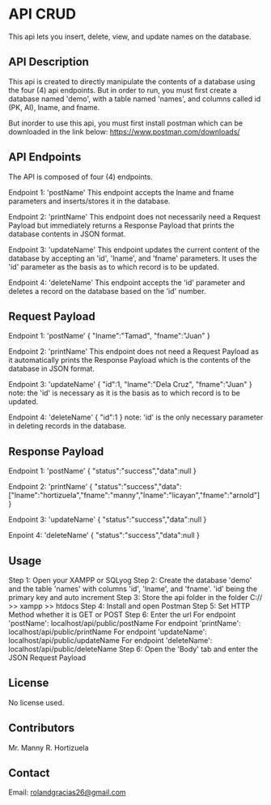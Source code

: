 # API CRUD 
This api lets you insert, delete, view, and update names on the database.


## API Description
This api is created to directly manipulate the contents of a database using the four (4) api endpoints. But in order to run, you must first create a database named 'demo', with a table named 'names', and columns called id (PK, AI), lname, and fname. 

But inorder to use this api, you must first install postman which can be downloaded in the link below:
https://www.postman.com/downloads/

 
## API Endpoints
The API is composed of four (4) endpoints.

Endpoint 1: 'postName'
This endpoint accepts the lname and fname parameters and inserts/stores it in the database.

Endpoint 2: 'printName'
This endpoint does not necessarily need a Request Payload but immediately returns a Response Payload that prints the database contents in JSON format.

Endpoint 3: 'updateName'
This endpoint updates the current content of the database by accepting an 'id', 'lname', and 'fname' parameters. It uses the 'id' parameter as the basis as to which record is to be updated.

Endpoint 4: 'deleteName'
This endpoint accepts the 'id' parameter and deletes a record on the database based on the 'id' number.


## Request Payload

Endpoint 1: 'postName'
{
  "lname":"Tamad",
   "fname":"Juan"
}

Endpoint 2: 'printName'
This endpoint does not need a Request Payload as it automatically prints the Response Payload which is the contents of the database in JSON format.

Endpoint 3: 'updateName'
{
  "id":1,
  "lname":"Dela Cruz",
   "fname":"Juan"
}
note: the 'id' is necessary as it is the basis as to which record is to be updated.

Endpoint 4: 'deleteName'
{
  "id":1
}
note: 'id' is the only necessary parameter in deleting records in the database.
 

## Response Payload

Endpoint 1: 'postName'
{
         "status":"success","data":null
}

Endpoint 2: 'printName'
{
         "status":"success","data":["lname":"hortizuela","fname":"manny","lname":"licayan","fname":"arnold"]
}

Endpoint 3: 'updateName'
{
         "status":"success","data":null
}

Enpoint 4: 'deleteName'
{
         "status":"success","data":null
}


## Usage
Step 1: Open your XAMPP or SQLyog
Step 2: Create the database 'demo' and the table 'names' with columns 'id', 'lname', and 'fname'. 'id' being the primary key and auto increment
Step 3: Store the api folder in the folder C:// >> xampp >> htdocs
Step 4: Install and open Postman
Step 5: Set HTTP Method whether it is GET or POST
Step 6: Enter the url 
For endpoint 'postName':  localhost/api/public/postName
For endpoint 'printName':  localhost/api/public/printName
For endpoint 'updateName':  localhost/api/public/updateName
For endpoint 'deleteName':  localhost/api/public/deleteName
Step 6: Open the 'Body' tab and enter the JSON Request Payload

 
## License
No license used.


## Contributors
Mr. Manny R. Hortizuela
 
## Contact
Email: rolandgracias26@gmail.com
